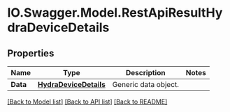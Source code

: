 # IO.Swagger.Model.RestApiResultHydraDeviceDetails
## Properties

Name | Type | Description | Notes
------------ | ------------- | ------------- | -------------
**Data** | [**HydraDeviceDetails**](HydraDeviceDetails.md) | Generic data object. | 

[[Back to Model list]](../README.md#documentation-for-models) [[Back to API list]](../README.md#documentation-for-api-endpoints) [[Back to README]](../README.md)

